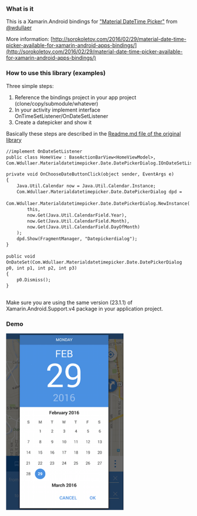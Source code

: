 ### What is it

This is a Xamarin.Android bindings for ["Material DateTime Picker"](https://github.com/wdullaer/MaterialDateTimePicker) from [@wdullaer](https://github.com/wdullaer)

More information: [http://sorokoletov.com/2016/02/29/material-date-time-picker-available-for-xamarin-android-apps-bindings/](http://sorokoletov.com/2016/02/29/material-date-time-picker-available-for-xamarin-android-apps-bindings/)

### How to use this library (examples)

Three simple steps:

1. Reference the bindings project in your app project (clone/copy/submodule/whatever)
2. In your activity implement interface OnTimeSetListener/OnDateSetListener 
3. Create a datepicker and show it

Basically these steps are described in the [Readme.md file of the original library](https://github.com/wdullaer/MaterialDateTimePicker/blob/master/README.md)

```
//implement OnDateSetListener
public class HomeView : BaseActionBarView<HomeViewModel>,  
Com.Wdullaer.Materialdatetimepicker.Date.DatePickerDialog.IOnDateSetListener

```

```
private void OnChooseDateButtonClick(object sender, EventArgs e)
{
    Java.Util.Calendar now = Java.Util.Calendar.Instance;
    Com.Wdullaer.Materialdatetimepicker.Date.DatePickerDialog dpd = 
        Com.Wdullaer.Materialdatetimepicker.Date.DatePickerDialog.NewInstance(
        this,
        now.Get(Java.Util.CalendarField.Year),
        now.Get(Java.Util.CalendarField.Month),
        now.Get(Java.Util.CalendarField.DayOfMonth)
    );
    dpd.Show(FragmentManager, "Datepickerdialog");
}

public void OnDateSet(Com.Wdullaer.Materialdatetimepicker.Date.DatePickerDialog p0, int p1, int p2, int p3)
{
    p0.Dismiss();
}
		
```

Make sure you are using the same version (23.1.1) of Xamarin.Android.Support.v4 package in your application project.

### Demo

<img src="Screenshots/material-date-time-picker-xamarin-android.png?raw=true" 
title="Material Date Time Picker in Xamarin.Android app" alt="Material Date Time Picker in Xamarin.Android app" width="320">

